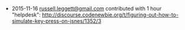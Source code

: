 - 2015-11-16 russell.leggett@gmail.com contributed with 1 hour "helpdesk": http://discourse.codenewbie.org/t/figuring-out-how-to-simulate-key-press-on-jsnes/1352/3

